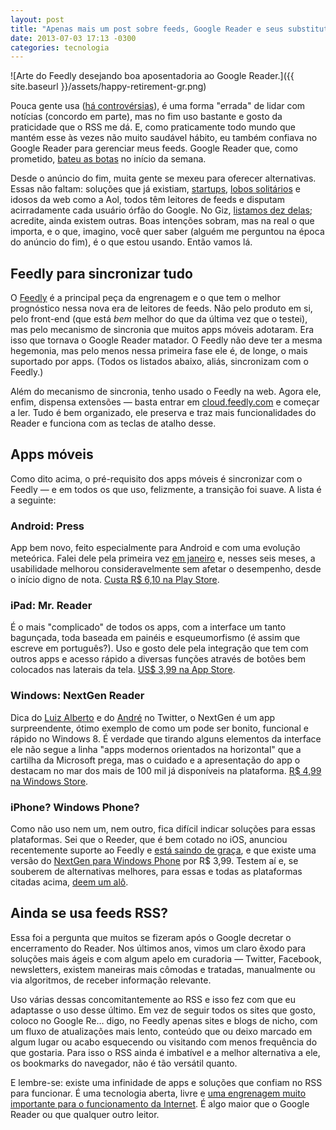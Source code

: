 ```yaml
---
layout: post
title: "Apenas mais um post sobre feeds, Google Reader e seus substitutos"
date: 2013-07-03 17:13 -0300
categories: tecnologia
---
```

![Arte do Feedly desejando boa aposentadoria ao Google Reader.]({{ site.baseurl }}/assets/happy-retirement-gr.png)

Pouca gente usa ([há controvérsias](http://gigaom.com/2013/04/19/feedly-survives-the-outages-from-the-post-google-reader-rush-adding-users-feeds-and-maybe-revenue/)), é uma forma "errada" de lidar com notícias (concordo em parte), mas no fim uso bastante e gosto da praticidade que o RSS me dá. E, como praticamente todo mundo que mantém esse às vezes não muito saudável hábito, eu também confiava no Google Reader para gerenciar meus feeds. Google Reader que, como prometido, [bateu as botas](https://www.google.com/reader/about/) no início da semana.

Desde o anúncio do fim, muita gente se mexeu para oferecer alternativas. Essas não faltam: soluções que já existiam, [startups](http://blog.digg.com/post/54149272160/digg-reader-is-live), [lobos solitários](http://mattjibson.com/blog/2013/06/26/go-read-open-source-google-reader-clone/) e idosos da web como a Aol, todos têm leitores de feeds e disputam acirradamente cada usuário órfão do Google. No Giz, [listamos dez delas](http://gizmodo.uol.com.br/10-alternativas-google-reader/); acredite, ainda existem outras. Boas intenções sobram, mas na real o que importa, e o que, imagino, você quer saber (alguém me perguntou na época do anúncio do fim), é o que estou usando. Então vamos lá.

## Feedly para sincronizar tudo

O [Feedly](http://feedly.com) é a principal peça da engrenagem e o que tem o melhor prognóstico nessa nova era de leitores de feeds. Não pelo produto em si, pelo front-end (que está _bem_ melhor do que da última vez que o testei), mas pelo mecanismo de sincronia que muitos apps móveis adotaram. Era isso que tornava o Google Reader matador. O Feedly não deve ter a mesma hegemonia, mas pelo menos nessa primeira fase ele é, de longe, o mais suportado por apps. (Todos os listados abaixo, aliás, sincronizam com o Feedly.)

Além do mecanismo de sincronia, tenho usado o Feedly na web. Agora ele, enfim, dispensa extensões — basta entrar em [cloud.feedly.com](http://cloud.feedly.com) e começar a ler. Tudo é bem organizado, ele preserva e traz mais funcionalidades do Reader e funciona com as teclas de atalho desse.

## Apps móveis

Como dito acima, o pré-requisito dos apps móveis é sincronizar com o Feedly — e em todos os que uso, felizmente, a transição foi suave. A lista é a seguinte:

### Android: Press

App bem novo, feito especialmente para Android e com uma evolução meteórica. Falei dele pela primeira vez [em janeiro](http://gizmodo.uol.com.br/press-feeds-app-android/) e, nesses seis meses, a usabilidade melhorou consideravelmente sem afetar o desempenho, desde o início digno de nota. [Custa R$ 6,10 na Play Store](https://play.google.com/store/apps/details?id=com.twentyfivesquares.press&hl=pt_BR).

### iPad: Mr. Reader

É o mais "complicado" de todos os apps, com a interface um tanto bagunçada, toda baseada em painéis e esqueumorfismo (é assim que escreve em português?). Uso e gosto dele pela integração que tem com outros apps e acesso rápido a diversas funções através de botões bem colocados nas laterais da tela. [US$ 3,99 na App Store](https://itunes.apple.com/br/app/mr.-reader/id412874834?mt=8).

### Windows: NextGen Reader

Dica do [Luiz Alberto](https://twitter.com/luizfrancotj/status/352051349875200001) e do [André](https://twitter.com/andrecatapan/status/352051447615070208) no Twitter, o NextGen é um app surpreendente, ótimo exemplo de como um pode ser bonito, funcional e rápido no Windows 8. É verdade que tirando alguns elementos da interface ele não segue a linha "apps modernos orientados na horizontal" que a cartilha da Microsoft prega, mas o cuidado e a apresentação do app o destacam no mar dos mais de 100 mil já disponíveis na plataforma. [R$ 4,99 na Windows Store](http://apps.microsoft.com/windows/pt-br/app/nextgen-reader/30648d7a-f0b5-4719-8ca9-7ed6ce3b4b9b).

### iPhone? Windows Phone?

Como não uso nem um, nem outro, fica difícil indicar soluções para essas plataformas. Sei que o Reeder, que é bem cotado no iOS, anunciou recentemente suporte ao Feedly e [está saindo de graça](https://itunes.apple.com/br/app/reeder-3/id697846300?ls=1&mt=8), e que existe uma versão do [NextGen para Windows Phone](http://www.windowsphone.com/pt-br/store/app/nextgen-reader/643381de-4724-e011-854c-00237de2db9e) por R$ 3,99\. Testem aí e, se souberem de alternativas melhores, para essas e todas as plataformas citadas acima, [deem um alô](mailto:ghedin@gmail.com).

## Ainda se usa feeds RSS?

Essa foi a pergunta que muitos se fizeram após o Google decretar o encerramento do Reader. Nos últimos anos, vimos um claro êxodo para soluções mais ágeis e com algum apelo em curadoria — Twitter, Facebook, newsletters, existem maneiras mais cômodas e tratadas, manualmente ou via algoritmos, de receber informação relevante.

Uso várias dessas concomitantemente ao RSS e isso fez com que eu adaptasse o uso desse último. Em vez de seguir todos os sites que gosto, coloco no Google Re… digo, no Feedly apenas sites e blogs de nicho, com um fluxo de atualizações mais lento, conteúdo que ou deixo marcado em algum lugar ou acabo esquecendo ou visitando com menos frequência do que gostaria. Para isso o RSS ainda é imbatível e a melhor alternativa a ele, os bookmarks do navegador, não é tão versátil quanto.

E lembre-se: existe uma infinidade de apps e soluções que confiam no RSS para funcionar. É uma tecnologia aberta, livre e [uma engrenagem muito importante para o funcionamento da Internet](http://www.marco.org/2013/07/03/lockdown). É algo maior que o Google Reader ou que qualquer outro leitor.
